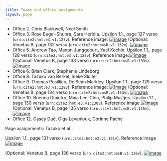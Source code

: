 ```yaml
---
title: Teams and office assignments
layout: page
---
```




-   Office 2.  Chris Blackwell, Neel Smith
-   Office 3.  Rose Bugel-Shunra, Sara Heridia.  Upsilon 1.1., page 127 verso (`urn:cite2:hmt:e3.v1:127v`).  Reference image: [![image](http://www.homermultitext.org/iipsrv?OBJ=IIP,1.0&FIF=/project/homer/pyramidal/deepzoom/hmt/e3bifolio/v1/E3_127v_128r.tif&WID=100&CVT=JPEG)](http://www.homermultitext.org/ict2/?urn=urn:cite2:hmt:e3bifolio.v1:E3_127v_128r) (Optional:  Venetus B, page 132 verso (`urn:cite2:hmt:msB.v1:132v`).  [![image](http://www.homermultitext.org/iipsrv?OBJ=IIP,1.0&FIF=/project/homer/pyramidal/deepzoom/hmt/vbbifolio/v1/vb_132v_133r.tif&WID=100&CVT=JPEG)](http://www.homermultitext.org/ict2/?urn=urn:cite2:hmt:vbbifolio.v1:vb_132v_133r)
-   Office 5.  Andrew Tao, Manon Junggeburt, Yael Kochin.  Upsilon 1.1., page 128 verso (`urn:cite2:hmt:e3.v1:128v`).  Reference image:[![image](http://www.homermultitext.org/iipsrv?OBJ=IIP,1.0&FIF=/project/homer/pyramidal/deepzoom/hmt/e3bifolio/v1/E3_128v_129r.tif&WID=100&CVT=JPEG)](http://www.homermultitext.org/ict2/?urn=urn:cite2:hmt:e3bifolio.v1:E3_128v_129r) (Optional:  Venetus B, page 133 verso (`urn:cite2:hmt:msB.v1:133v`).   [![image](http://www.homermultitext.org/iipsrv?OBJ=IIP,1.0&FIF=/project/homer/pyramidal/deepzoom/hmt/vbbifolio/v1/vb_133v_134r.tif&WID=100&CVT=JPEG)](http://www.homermultitext.org/ict2/?urn=urn:cite2:hmt:vbbifolio.v1:vb_133v_134r)
-   Office 6.  Brian Clark, Stephanie Lindeborg
-   Office 8.  Tazuko van Berkel,  Ineke Sluiter
-   Office 9.  Thomas Posillico, De’Sean Markley.  Upsilon 1.1., page 129 verso (`urn:cite2:hmt:e3.v1:129v`). Reference image: [![image](http://www.homermultitext.org/iipsrv?OBJ=IIP,1.0&FIF=/project/homer/pyramidal/deepzoom/hmt/e3bifolio/v1/E3_129v_130r.tif&WID=100&CVT=JPEG)](http://www.homermultitext.org/ict2/?urn=urn:cite2:hmt:e3bifolio.v1:E3_129v_130r) (Optional:  Venetus B, page 134 verso (`urn:cite2:hmt:msB.v1:134v`). [![image](http://www.homermultitext.org/iipsrv?OBJ=IIP,1.0&FIF=/project/homer/pyramidal/deepzoom/hmt/vbbifolio/v1/vb_134v_135r.tif&WID=100&CVT=JPEG)](http://www.homermultitext.org/ict2/?urn=urn:cite2:hmt:vbbifolio.v1:vb_134v_135r)
-   Office 10.  Brienna Dipietro, Maia Lee-Chin, Philip Muijtjes.  Upsilon 1.1., page 130 verso (`urn:cite2:hmt:e3.v1:130v`).  Reference image [![image](http://www.homermultitext.org/iipsrv?OBJ=IIP,1.0&FIF=/project/homer/pyramidal/deepzoom/hmt/e3bifolio/v1/E3_130v_131r.tif&WID=100&CVT=JPEG)](http://www.homermultitext.org/ict2/?urn=urn:cite2:hmt:e3bifolio.v1:E3_130v_131r)  (Optional:  Venetus B, page 135 verso (`urn:cite2:hmt:msB.v1:135v`). [![image](http://www.homermultitext.org/iipsrv?OBJ=IIP,1.0&FIF=/project/homer/pyramidal/deepzoom/hmt/vbbifolio/v1/vb_135v_136r.tif&WID=100&CVT=JPEG)](http://www.homermultitext.org/ict2/?urn=urn:cite2:hmt:vbbifolio.v1:vb_135v_136r)
-   Office 12.  Casey Dué, Olga Levaniouk, Corinne Pache


Page assignments:  Tazuko et al.:

Upsilon 1.1., page 131 verso (`urn:cite2:hmt:e3.v1:131v`).  Reference image [![image](http://www.homermultitext.org/iipsrv?OBJ=IIP,1.0&FIF=/project/homer/pyramidal/deepzoom/hmt/e3bifolio/v1/E3_131v_132r.tif&WID=100&CVT=JPEG)](http://www.homermultitext.org/ict2/?urn=urn:cite2:hmt:e3bifolio.v1:E3_131v_132r)


(Optional:  Venetus B, page 136 verso (`urn:cite2:hmt:msB.v1:136v`). [![image](http://www.homermultitext.org/iipsrv?OBJ=IIP,1.0&FIF=/project/homer/pyramidal/deepzoom/hmt/vbbifolio/v1/vb_136v_137r.tif&WID=100&CVT=JPEG)](http://www.homermultitext.org/ict2/?urn=urn:cite2:hmt:vbbifolio.v1:vb_136v_137r)
